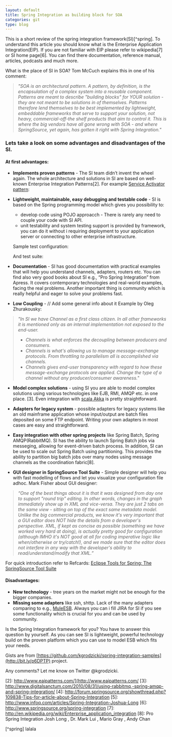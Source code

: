 ```yaml
---
layout: default
title: Spring Integration as building block for SOA
categories: git
type: blog
---
```


This is a short review of the spring integration framework(SI)[^spring]. 
To understand this article you should know what is the Enterprise Application Integration(EIP). 
If you are not familiar with EIP please refer to wikipedia[7] or SI home page[6]. 
You can find there documentation, reference manual, articles, podcasts and much more.

What is the place of SI in SOA? Tom McCuch explains this in one of his comment:
> _"SOA is an architectural pattern. A pattern, by definition, is the encapsulation_
> _of a complex system into a reusable component. Patterns are meant to describe_
> _"building blocks" for YOUR solution - they are not meant to be solutions in of_
> _themselves. Patterns therefore lend themselves to be best implemented by lightweight,_
> _embeddable frameworks that serve to support your solution, not heavy, commercial-off-the_
> _shelf products that aim to control it. This is where the big vendors have all gone wrong with_
> _SOA - and where SpringSource, yet again, has gotten it right with Spring Integration."_

### Lets take a look on some advantages and disadvantages of the SI.

#### At first advantages:

* __Implements proven patterns__ - The SI team didn’t invent the wheel again. The whole architecture 
and solutions in SI are based on well-known Enterprise Integration Patterns[2]. 
  For example [Service Activator pattern](http://bit.ly/riOKGt):
  <script src="https://gist.github.com/1139466.js?file=gistfile1.xml">
  </script>

* __Lightweight, maintainable, easy debugging and testable code__ - SI is based on the Spring programming model which gives you possibility to:

  * develop code using POJO approacch - There is rarely any need to couple your code with SI API.
  * unit testability and system testing support is provided by framework, you can do it without i
  requiring deployment to your application server or connecting to other enterprise infrastructure.

  Sample test configuration:
  <script src="https://gist.github.com/1139498.js?file=ServiceActivatorTest-context.xml">
  </script>

  And test suite:
  <script src="https://gist.github.com/1139498.js?file=ServiceActivatorTest.scala">
  </script>

* __Documentation__ - SI has good documentation with practical examples that will help 
you understand channels, adapters, routers etc. You can find also very good books 
about SI e.g., “Pro Spring Integration” from Apress. It covers contemporary technologies 
and real-world examples, facing the real problems. Another important thing is community 
which is really helpful and eager to solve your problems fast.

* __Low Coupling__ - 
// Add some general info about it
Example by Oleg Zhurakousky: 
> _"In SI we have Channel as a first class citizen. In all other frameworks it is mentioned only as an internal implementation not exposed to the end-user._
>  * _Channels is what enforces the decoupling between producers and consumers._
>  * _Channels is what's allowing us to manage message-exchange protocols. From throttling to parallelism all is accomplished via channels._
>  * _Channels gives end-user transparency with regard to how these message-exchange protocols are applied. Change the type of a channel without any producer/consumer awareness."_

* __Model complex solutions__ - using SI you are able to model complex solutions using various technologies 
like EJB, RMI, AMQP etc. in one place. [3]. Even integration with [scala Akka](http://bit.ly/rtkXQ8) is pretty straightforward.

* __Adapters for legacy system__ - possible adapters for legacy systems like an old mainframe 
application whose input/output are batch files deposited on some FTP endpoint. Writing your own adapters in most cases are easy and straightforward.

* __Easy integration with other spring projects__  like Spring Batch, Spring AMQP(RabbitMQ). 
SI has the ability to launch Spring Batch jobs via messeging, 
allowing for event-driven batch process. In addition, SI can be used to scale 
out Spring Batch using partitioning. This provides the ability to partition big 
batch jobs over many nodes using message channels as the coordination fabric[8].

* __GUI designer in SpringSource Tool Suite__ - Simple designer will help you with fast modelling of flows and let you visualize your configuration file adhoc.
Mark Fisher about GUI designer:
> _“One of the best things about it is that it was designed from day one to support "round trip" editing._
> _In other words, changes in the graph immediately show up in XML and vice-versa. They are just 2 tabs_
> _on the same view - sitting on top of the exact same metadata model. Unlike the big commercial products,_
> _we know it's very important that a GUI editor does NOT hide the details from a developer's perspective._
> _XML, if kept as concise as possible (something we have worked very hard at doing), is actually pretty_
> _good for configuration (although IMHO it's NOT good at all for coding imperative logic like when/otherwise_
> _or try/catch!), and we made sure that the editor does not interfere in any way with the developer's ability to read/understand/modify that XML.”_

  For quick introduction refer to Refcards: [Eclipse Tools for Spring: The SpringSource Tool Suite](http://bit.ly/pbmlZr)

#### Disadvantages:
* __New technology__ - tree years on the market might not be enough for the bigger companies.
* __Missing some adapters__ like ssh, shttp. Lack of the many adapters comparing to e.g., [MuleESB](http://bit.ly/ohrEq4). Always you can i
fill JIRA for SI if you see some functionality which is crucial for you and can be used by community.

Is the Spring Integration framework for you?
You have to answer this question by yourself. As you can see SI is lightweight, 
powerful technology build on the proven platform which you can use to model ESB which fits your needs.

Gists are from [https://github.com/kgrodzicki/spring-integration-samples](http://bit.ly/p6DPTP) project.

Any comments? Let me know on Twitter @kgrodzicki.

[1]: http://en.wikipedia.org/wiki/Enterprise_application_integration
[2]: http://www.eaipatterns.com/](http://www.eaipatterns.com/
[3]: http://www.digitalsanctum.com/2010/08/31/using-rabbitmq,-spring-amqp-and-spring-integration/
[4]: http://forum.springsource.org/showthread.php?109838-Tips-for-article-about-Spring-Integration
[5]: http://www.infoq.com/articles/Spring-Integration-Joshua-Long
[6]: http://www.springsource.org/spring-integration
[7]: http://en.wikipedia.org/wiki/Enterprise_application_integration
[8]: Pro Spring Integration Josh Long , Dr. Mark Lui , Mario Gray , Andy Chan

[^spring] lalala
